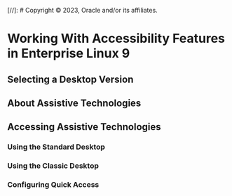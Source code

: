 [//]: # Copyright © 2023, Oracle and/or its affiliates.

# Working With Accessibility Features in Enterprise Linux 9

## Selecting a Desktop Version

## About Assistive Technologies

## Accessing Assistive Technologies

### Using the Standard Desktop

### Using the Classic Desktop

### Configuring Quick Access

